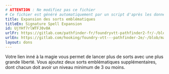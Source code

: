 ```yaml
---
# ATTENTION : Ne modifiez pas ce fichier
# Ce fichier est généré automatiquement par un script d'après les données du module Foundry VTT officiel et de sa traduction
title: Expansion des sorts emblématiques
titleEn: Signature Spell Expansion
id: UjYHf7rlWTFJ0v0A
urlFr: https://gitlab.com/pathfinder-fr/foundryvtt-pathfinder2-fr/-/blob/master/data/feats/UjYHf7rlWTFJ0v0A.htm
urlEn: https://gitlab.com/hooking/foundry-vtt---pathfinder-2e/-/blob/master/packs/data/feats.db/signature-spell-expansion.json
layout: dons
---
```

Votre lien inné à la magie vous permet de lancer plus de sorts avec une plus grande liberté. Vous ajoutez deux sorts emblématiques supplémentaires, dont chacun doit avoir un niveau minimum de 3 ou moins.
